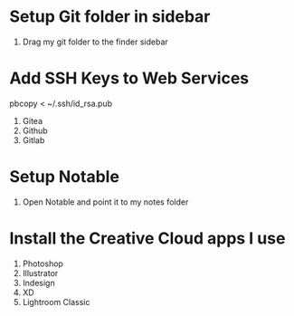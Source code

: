 # Setup Git folder in sidebar
1. Drag my git folder to the finder sidebar

# Add SSH Keys to Web Services
pbcopy < ~/.ssh/id_rsa.pub
1. Gitea
2. Github
3. Gitlab

# Setup Notable
1. Open Notable and point it to my notes folder

# Install the Creative Cloud apps I use
1. Photoshop
2. Illustrator
3. Indesign
4. XD
5. Lightroom Classic